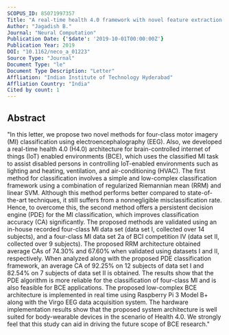 ```yaml
---
SCOPUS_ID: 85071997357
Title: "A real-time health 4.0 framework with novel feature extraction and classification for brain-controlled iot-enabled environments"
Author: "Jagadish B."
Journal: "Neural Computation"
Publication Date: {'$date': '2019-10-01T00:00:00Z'}
Publication Year: 2019
DOI: "10.1162/neco_a_01223"
Source Type: "Journal"
Document Type: "le"
Document Type Description: "Letter"
Affliation: "Indian Institute of Technology Hyderabad"
Affliation Country: "India"
Cited by count: 1
---
```


## Abstract
"In this letter, we propose two novel methods for four-class motor imagery (MI) classification using electroencephalography (EEG). Also, we developed a real-time health 4.0 (H4.0) architecture for brain-controlled internet of things (IoT) enabled environments (BCE), which uses the classified MI task to assist disabled persons in controlling IoT-enabled environments such as lighting and heating, ventilation, and air-conditioning (HVAC). The first method for classification involves a simple and low-complex classification framework using a combination of regularized Riemannian mean (RRM) and linear SVM. Although this method performs better compared to state-of-the-art techniques, it still suffers from a nonnegligible misclassification rate. Hence, to overcome this, the second method offers a persistent decision engine (PDE) for the MI classification, which improves classification accuracy (CA) significantly. The proposed methods are validated using an in-house recorded four-class MI data set (data set I, collected over 14 subjects), and a four-class MI data set 2a of BCI competition IV (data set II, collected over 9 subjects). The proposed RRM architecture obtained average CAs of 74.30% and 67.60% when validated using datasets I and II, respectively. When analyzed along with the proposed PDE classification framework, an average CA of 92.25% on 12 subjects of data set I and 82.54% on 7 subjects of data set II is obtained. The results show that the PDE algorithm is more reliable for the classification of four-class MI and is also feasible for BCE applications. The proposed low-complex BCE architecture is implemented in real time using Raspberry Pi 3 Model B+ along with the Virgo EEG data acquisition system. The hardware implementation results show that the proposed system architecture is well suited for body-wearable devices in the scenario of Health 4.0. We strongly feel that this study can aid in driving the future scope of BCE research."

